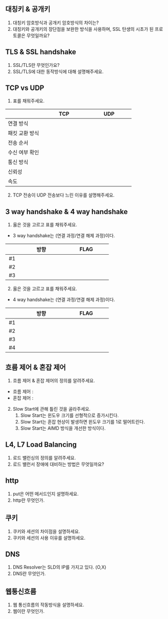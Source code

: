 ## 대칭키 & 공개키
1. 대칭키 암호방식과 공개키 암호방식의 차이는?
2. 대칭키와 공개키의 장단점을 보완한 방식을 사용하며, SSL 탄생의 시초가 된 프로토콜은 무엇일까요?

## TLS & SSL handshake
1. SSL/TLS란 무엇인가요?
2. SSL/TLS에 대한 동작방식에 대해 설명해주세요.

## TCP vs UDP
1. 표를 채워주세요.

||&nbsp;&nbsp;&nbsp;TCP&nbsp;&nbsp;&nbsp;|&nbsp;&nbsp;&nbsp;UDP&nbsp;&nbsp;&nbsp;|
|:-------------|:--------:|:--------:|
|연결 방식|&nbsp;&nbsp;&nbsp;&nbsp;&nbsp;&nbsp;&nbsp;&nbsp;&nbsp;&nbsp;&nbsp;&nbsp;&nbsp;&nbsp;&nbsp;&nbsp;&nbsp;&nbsp;&nbsp;&nbsp;&nbsp;&nbsp;&nbsp;&nbsp;&nbsp;&nbsp;&nbsp;&nbsp;&nbsp;|&nbsp;&nbsp;&nbsp;&nbsp;&nbsp;&nbsp;&nbsp;&nbsp;&nbsp;&nbsp;&nbsp;&nbsp;&nbsp;&nbsp;&nbsp;&nbsp;&nbsp;&nbsp;&nbsp;&nbsp;&nbsp;&nbsp;&nbsp;&nbsp;&nbsp;&nbsp;&nbsp;&nbsp;&nbsp;|
|패킷 교환 방식|||
|전송 순서|||
|수신 여부 확인|||
|통신 방식|||
|신뢰성|||
|속도|||
2. TCP 전송이 UDP 전송보다 느린 이유를 설명해주세요.

## 3 way handshake & 4 way handshake
1. 옳은 것을 고르고 표를 채워주세요.
- 3 way handshake는 (연결 과정/연결 해제 과정)이다.

|&nbsp;&nbsp;&nbsp;&nbsp;&nbsp;&nbsp;|&nbsp;&nbsp;&nbsp;방향&nbsp;&nbsp;&nbsp;|&nbsp;&nbsp;&nbsp;FLAG&nbsp;&nbsp;&nbsp;|
|:--------:|:--------:|:--------:|
|#1|&nbsp;&nbsp;&nbsp;&nbsp;&nbsp;&nbsp;&nbsp;&nbsp;&nbsp;&nbsp;&nbsp;&nbsp;&nbsp;&nbsp;&nbsp;&nbsp;&nbsp;&nbsp;&nbsp;&nbsp;&nbsp;&nbsp;&nbsp;&nbsp;&nbsp;&nbsp;&nbsp;&nbsp;&nbsp;|&nbsp;&nbsp;&nbsp;&nbsp;&nbsp;&nbsp;&nbsp;&nbsp;&nbsp;&nbsp;&nbsp;&nbsp;&nbsp;&nbsp;&nbsp;&nbsp;&nbsp;&nbsp;&nbsp;&nbsp;&nbsp;&nbsp;&nbsp;&nbsp;&nbsp;&nbsp;&nbsp;&nbsp;&nbsp;|
|#2|||
|#3|||
2. 옳은 것을 고르고 표를 채워주세요.
- 4 way handshake는 (연결 과정/연결 해제 과정)이다.

|&nbsp;&nbsp;&nbsp;&nbsp;&nbsp;&nbsp;|&nbsp;&nbsp;&nbsp;방향&nbsp;&nbsp;&nbsp;|&nbsp;&nbsp;&nbsp;FLAG&nbsp;&nbsp;&nbsp;|
|:--------:|:--------:|:--------:|
|#1|&nbsp;&nbsp;&nbsp;&nbsp;&nbsp;&nbsp;&nbsp;&nbsp;&nbsp;&nbsp;&nbsp;&nbsp;&nbsp;&nbsp;&nbsp;&nbsp;&nbsp;&nbsp;&nbsp;&nbsp;&nbsp;&nbsp;&nbsp;&nbsp;&nbsp;&nbsp;&nbsp;&nbsp;&nbsp;|&nbsp;&nbsp;&nbsp;&nbsp;&nbsp;&nbsp;&nbsp;&nbsp;&nbsp;&nbsp;&nbsp;&nbsp;&nbsp;&nbsp;&nbsp;&nbsp;&nbsp;&nbsp;&nbsp;&nbsp;&nbsp;&nbsp;&nbsp;&nbsp;&nbsp;&nbsp;&nbsp;&nbsp;&nbsp;|
|#2|||
|#3|||
|#4|||

## 흐름 제어 & 혼잡 제어
1. 흐름 제어 & 혼잡 제어의 정의를 알려주세요.
- 흐름 제어 : 
- 혼잡 제어 :
2. Slow Start에 관해 틀린 것을 골라주세요.
    1. Slow Start는 윈도우 크기를 선형적으로 증가시킨다.
    2. Slow Start는 혼잡 현상이 발생하면 윈도우 크기를 1로 떨어트린다.
    3. Slow Start는 AIMD 방식을 개선한 방식이다.

## L4, L7 Load Balancing
1. 로드 밸런싱의 정의를 알려주세요.
2. 로드 밸런서 장애에 대비하는 방법은 무엇일까요?

## http
1. put은 어떤 메서드인지 설명하세요.
2. http란 무엇인가.

## 쿠키
1. 쿠키와 세션의 차이점을 설명하세요.
2. 쿠키와 세션의 사용 이유를 설명하세요.

## DNS
1. DNS Resolver는 SLD의 IP를 가지고 있다. (O,X)
2. DNS란 무엇인가.

## 웹통신흐름
1. 웹 통신흐름의 작동방식을 설명하세요.
2. 웹이란 무엇인가.
